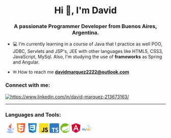 <h1 align="center">Hi 👋, I'm David</h1>
<h3 align="center">A passionate Programmer Developer from Buenos Aires, Argentina.</h3>

- 💻 I’m currently learning in a course of Java that I practice as well POO, JDBC, Servlets and JSP's, JEE with other languages like HTML5, CSS3, JavaScript, MySql. Also, I'm studying the use of <b>frameworks</b> as Spring and Angular.

- ✉ How to reach me **davidmarquez2222@outlook.com**

<sector>
  <h3 align="left">Connect with me:</h3>
  <p align="left">
  <a href="https://www.linkedin.com/in/david-ariel-marquez/" target="blank"><img align="center"src="https://raw.githubusercontent.com/rahuldkjain/github-profile-readme-generator/master/src/images/icons/Social/linked-in-alt.svg" alt="https://www.linkedin.com/in/david-marquez-213673163/" height="20" /></a>
  </p>
<sector>  
<hr/>
<sector>
  <h3 align="left">Languages and Tools:</h3>
  <p align="left"> 
    <code><img height="30" src="/images/java.logo.png"></code>
    <code><img height="30" src="/images/html-logo.png"></code>
    <code><img height="30" src="/images/css3-logo.png"></code>
    <code><img height="30" src="/images/javascript-logo.png"></code>
    <code><img height="30" src="/images/typescript-logo.png"></code>  
    <code><img height="30" src="/images/spring-logo.png"></code>
    <code><img height="30" src="/images/angular-logo.png"></code>
    <code><img height="30" src="/images/mysql-logo.png"></code>
  </p>
<sector>

